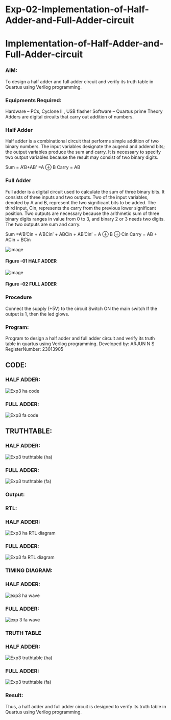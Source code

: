 # Exp-02-Implementation-of-Half-Adder-and-Full-Adder-circuit

# Implementation-of-Half-Adder-and-Full-Adder-circuit
### AIM:
To design a half adder and full adder circuit and verify its truth table in Quartus using Verilog programming.

### Equipments Required:
Hardware – PCs, Cyclone II , USB flasher
Software – Quartus prime
Theory
Adders are digital circuits that carry out addition of numbers.

### Half Adder
Half adder is a combinational circuit that performs simple addition of two binary numbers. The input variables designate the augend and addend bits; the output variables produce the sum and carry. It is necessary to specify two output variables because the result may consist of two binary digits.

Sum = A’B+AB’ =A ⊕ B Carry = AB

### Full Adder
Full adder is a digital circuit used to calculate the sum of three binary bits. It consists of three inputs and two outputs. Two of the input variables, denoted by A and B, represent the two significant bits to be added. The third input, Cin, represents the carry from the previous lower significant position. Two outputs are necessary because the arithmetic sum of three binary digits ranges in value from 0 to 3, and binary 2 or 3 needs two digits. The two outputs are sum and carry.

Sum =A’B’Cin + A’BCin’ + ABCin + AB’Cin’ = A ⊕ B ⊕ Cin Carry = AB + ACin + BCin

 ![image](https://user-images.githubusercontent.com/36288975/163552156-a13e5a56-c638-4110-97d9-8896907c8d25.png)

#### Figure -01 HALF ADDER 


![image](https://user-images.githubusercontent.com/36288975/163552057-b3547877-6d07-45b4-b7e0-bcfebfad9e1d.png)

#### Figure -02 FULL ADDER 

### Procedure

Connect the supply (+5V) to the circuit
Switch ON the main switch
If the output is 1, then the led glows.

### Program:
Program to design a half adder and full adder circuit and verify its truth table in quartus using Verilog programming.
Developed by: ARJUN N S
RegisterNumber:  23013905
## CODE:
### HALF ADDER:
![Exp3 ha code](https://github.com/NSArjun/Exp-02-Implementation-of-Half-Adder-and-Full-Adder-circuit/assets/148233801/20f8a07b-da99-457f-b875-af2f1a12e6cc)

### FULL ADDER:
![Exp3 fa code](https://github.com/NSArjun/Exp-02-Implementation-of-Half-Adder-and-Full-Adder-circuit/assets/148233801/1a103e60-e3a1-432e-9945-9409184265b9)

## TRUTHTABLE:
### HALF ADDER:
![Exp3 truthtable (ha)](https://github.com/NSArjun/Exp-02-Implementation-of-Half-Adder-and-Full-Adder-circuit/assets/148233801/008d9554-da1f-4b02-b61a-98795dbdf696)

### FULL ADDER:
![Exp3 truthtable (fa)](https://github.com/NSArjun/Exp-02-Implementation-of-Half-Adder-and-Full-Adder-circuit/assets/148233801/3279ca47-3fb7-470f-b906-76332ca56ea1)

### Output:
### RTL:
### HALF ADDER:
![Exp3 ha RTL diagram](https://github.com/NSArjun/Exp-02-Implementation-of-Half-Adder-and-Full-Adder-circuit/assets/148233801/b22d37bd-9b8b-412e-8044-9c4acd052ab6)

### FULL ADDER:
![Exp3 fa RTL diagram](https://github.com/NSArjun/Exp-02-Implementation-of-Half-Adder-and-Full-Adder-circuit/assets/148233801/748041ab-7387-4ce9-81c4-0769ff1a650d)

### TIMING DIAGRAM:
### HALF ADDER:
![exp3 ha wave](https://github.com/NSArjun/Exp-02-Implementation-of-Half-Adder-and-Full-Adder-circuit/assets/148233801/877bd4e1-f8e7-4dc9-bbfb-76996b30cb35)

### FULL ADDER:
![exp 3 fa wave](https://github.com/NSArjun/Exp-02-Implementation-of-Half-Adder-and-Full-Adder-circuit/assets/148233801/0a6cdbe8-510a-42e4-8b8a-26e977217b2b)

### TRUTH TABLE 
### HALF ADDER:
![Exp3 truthtable (ha)](https://github.com/NSArjun/Exp-02-Implementation-of-Half-Adder-and-Full-Adder-circuit/assets/148233801/027d59e1-6f62-41b7-8bcd-735f886fe54a)

### FULL ADDER:
![Exp3 truthtable (fa)](https://github.com/NSArjun/Exp-02-Implementation-of-Half-Adder-and-Full-Adder-circuit/assets/148233801/e31bb6c1-888d-45d5-9f94-246c642fd452)

### Result:
Thus, a half adder and full adder circuit is designed to verify its truth table in Quartus using Verilog
programming.
